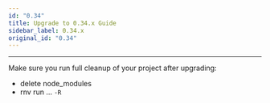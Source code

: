 ```yaml
---
id: "0.34"
title: Upgrade to 0.34.x Guide
sidebar_label: 0.34.x
original_id: "0.34"
---
```


<!-- <img className="header-image" src="/img/ic_upgrade.png" width="50" height="50" /> -->

---

Make sure you run full cleanup of your project after upgrading:

- delete node_modules
- rnv run ... `-R`
